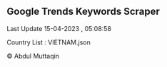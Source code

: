 

## Google Trends Keywords Scraper 
 
Last Update 15-04-2023 , 05:08:58

Country List :
VIETNAM.json



© Abdul Muttaqin 
